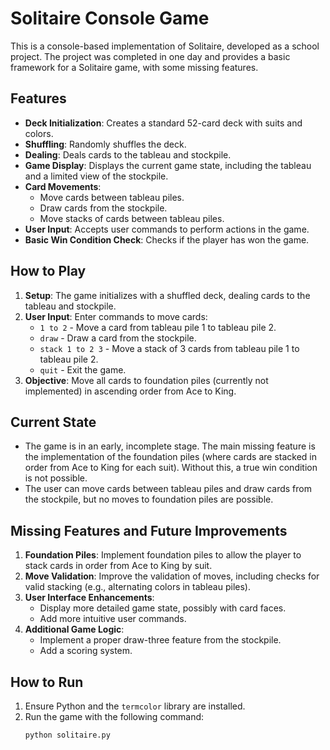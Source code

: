 # Solitaire Console Game

This is a console-based implementation of Solitaire, developed as a school project. The project was completed in one day and provides a basic framework for a Solitaire game, with some missing features.

## Features

- **Deck Initialization**: Creates a standard 52-card deck with suits and colors.
- **Shuffling**: Randomly shuffles the deck.
- **Dealing**: Deals cards to the tableau and stockpile.
- **Game Display**: Displays the current game state, including the tableau and a limited view of the stockpile.
- **Card Movements**: 
  - Move cards between tableau piles.
  - Draw cards from the stockpile.
  - Move stacks of cards between tableau piles.
- **User Input**: Accepts user commands to perform actions in the game.
- **Basic Win Condition Check**: Checks if the player has won the game.

## How to Play

1. **Setup**: The game initializes with a shuffled deck, dealing cards to the tableau and stockpile.
2. **User Input**: Enter commands to move cards:
   - `1 to 2` - Move a card from tableau pile 1 to tableau pile 2.
   - `draw` - Draw a card from the stockpile.
   - `stack 1 to 2 3` - Move a stack of 3 cards from tableau pile 1 to tableau pile 2.
   - `quit` - Exit the game.
3. **Objective**: Move all cards to foundation piles (currently not implemented) in ascending order from Ace to King.

## Current State

- The game is in an early, incomplete stage. The main missing feature is the implementation of the foundation piles (where cards are stacked in order from Ace to King for each suit). Without this, a true win condition is not possible.
- The user can move cards between tableau piles and draw cards from the stockpile, but no moves to foundation piles are possible.

## Missing Features and Future Improvements

1. **Foundation Piles**: Implement foundation piles to allow the player to stack cards in order from Ace to King by suit.
2. **Move Validation**: Improve the validation of moves, including checks for valid stacking (e.g., alternating colors in tableau piles).
3. **User Interface Enhancements**: 
   - Display more detailed game state, possibly with card faces.
   - Add more intuitive user commands.
4. **Additional Game Logic**: 
   - Implement a proper draw-three feature from the stockpile.
   - Add a scoring system.

## How to Run

1. Ensure Python and the `termcolor` library are installed.
2. Run the game with the following command:
   ```bash
   python solitaire.py
